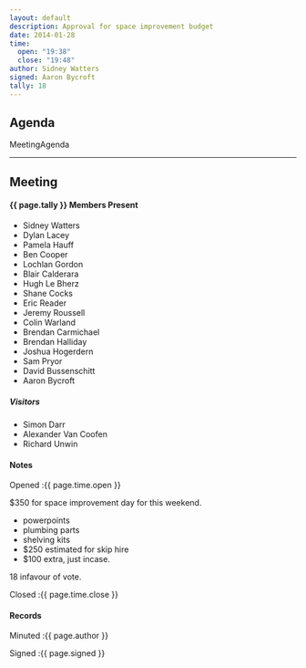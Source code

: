 ```yaml
---
layout: default
description: Approval for space improvement budget
date: 2014-01-28
time:
  open: "19:38"
  close: "19:48"
author: Sidney Watters
signed: Aaron Bycroft
tally: 18
---
```


## Agenda

MeetingAgenda

---

## Meeting

#### {{ page.tally }} Members Present

* Sidney Watters
* Dylan Lacey
* Pamela Hauff
* Ben Cooper
* Lochlan Gordon
* Blair Calderara
* Hugh Le Bherz
* Shane Cocks
* Eric Reader
* Jeremy Roussell
* Colin Warland
* Brendan Carmichael
* Brendan Halliday
* Joshua Hogerdern
* Sam Pryor
* David Bussenschitt
* Aaron Bycroft

##### Visitors

* Simon Darr
* Alexander Van Coofen
* Richard Unwin

#### Notes

Opened
:{{ page.time.open }}

$350 for space improvement day for this weekend.

* powerpoints
* plumbing parts
* shelving kits
* $250 estimated for skip hire
* $100 extra, just incase.

18 infavour of vote.

Closed
:{{ page.time.close }}

#### Records

Minuted
:{{ page.author }}

Signed
:{{ page.signed }}
